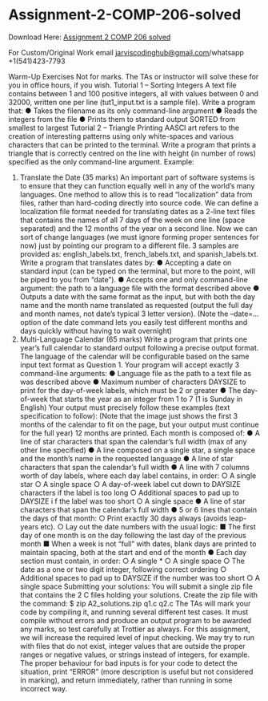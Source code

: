 # Assignment-2-COMP-206-solved

Download Here: [Assignment 2 COMP 206 solved](https://jarviscodinghub.com/assignment/assignment-2-comp-206-solved/)

For Custom/Original Work email jarviscodinghub@gmail.com/whatsapp +1(541)423-7793

Warm-Up Exercises
Not for marks. The TAs or instructor will solve these for you in office hours, if you wish.
Tutorial 1 – Sorting Integers
A text file contains between 1 and 100 positive integers, all with values between 0 and
32000, written one per line (tut1_input.txt is a sample file). Write a program that:
● Takes the filename as its only command-line argument
● Reads the integers from the file
● Prints them to standard output SORTED from smallest to largest
Tutorial 2 – Triangle Printing
AASCI art refers to the creation of interesting patterns using only white-spaces and various
characters that can be printed to the terminal. Write a program that prints a triangle that is
correctly centred on the line with height (in number of rows) specified as the only
command-line argument. Example:
1. Translate the Date (35 marks)
An important part of software systems is to ensure that they can function equally well in any
of the world’s many languages. One method to allow this is to read “localization” data from
files, rather than hard-coding directly into source code. We can define a localization file
format needed for translating dates as a 2-line text files that contains the names of all 7 days
of the week on one line (space separated) and the 12 months of the year on a second line.
Now we can sort of change languages (we must ignore forming proper sentences for now)
just by pointing our program to a different file. 3 samples are provided as: english_labels.txt,
french_labels.txt, and spanish_labels.txt.
Write a program that translates dates by:
● Accepting a date on standard input (can be typed on the terminal, but more to the
point, will be piped to you from “date”).
● Accepts one and only command-line argument: the path to a language file with the
format described above
● Outputs a date with the same format as the input, but with both the day name and the
month name translated as requested (output the full day and month names, not
date’s typical 3 letter version).
(Note the –date=… option of the date command lets you easily test different months and
days quickly without having to wait overnight)
2. Multi-Language Calendar (65 marks)
Write a program that prints one year’s full calendar to standard output following a precise
output format. The language of the calendar will be configurable based on the same input
text format as Question 1. Your program will accept exactly 3 command-line arguments:
● Language file as the path to a text file as was described above
● Maximum number of characters DAYSIZE to print for the day-of-week labels, which
must be 2 or greater
● The day-of-week that starts the year as an integer from 1 to 7 (1 is Sunday in
English)
Your output must precisely follow these examples (text specification to follow):
(Note that the image just shows the first 3 months of the calendar to fit on the page, but your
output must continue for the full year)
12 months are printed. Each month is composed of:
● A line of star characters that span the calendar’s full width (max of any other line
specified)
● A line composed on a single star, a single space and the month’s name in the
requested language
● A line of star characters that span the calendar’s full width
● A line with 7 columns worth of day labels, where each day label contains, in order:
○ A single star
○ A single space
○ A day-of-week label cut down to DAYSIZE characters if the label is too long
○ Additional spaces to pad up to DAYSIZE i f the label was too short
○ A single space
● A line of star characters that span the calendar’s full width
● 5 or 6 lines that contain the days of that month:
○ Print exactly 30 days always (avoids leap-years etc).
○ Lay out the date numbers with the usual logic:
■ The first day of one month is on the day following the last day of the
previous month
■ When a week is not “full” with dates, blank days are printed to
maintain spacing, both at the start and end of the month
● Each day section must contain, in order:
○ A single *
○ A single space
○ The date as a one or two digit integer, following correct ordering
○ Additional spaces to pad up to DAYSIZE if the number was too short
○ A single space
Submitting your solutions:
You will submit a single zip file that contains the 2 C files holding your solutions. Create the
zip file with the command:
$ zip A2_solutions.zip q1.c q2.c
The TAs will mark your code by compiling it, and running several different test cases. It must
compile without errors and produce an output program to be awarded any marks, so test
carefully at Trottier as always.
For this assignment, we will increase the required level of input checking. We may try to run
with files that do not exist, integer values that are outside the proper ranges or negative
values, or strings instead of integers, for example. The proper behaviour for bad inputs is for
your code to detect the situation, print “ERROR” (more description is useful but not
considered in marking), and return immediately, rather than running in some incorrect way.

